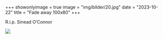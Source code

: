 +++
showonlyimage = true
image = "img/bilder/20.jpg"
date = "2023-10-22"
title = "Fade away 100x80"
+++

R.i.p. Sinead O‘Connor

![](img/bilder/20.jpg)